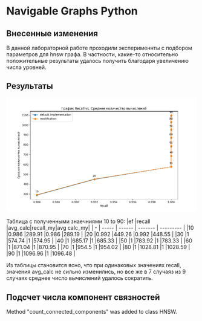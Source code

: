 # Navigable Graphs Python
## Внесенные изменения
В данной лабораторной работе проходили эксперименнты с подбором параметров для hnsw графа. В частности, какие-то относительно положительные результаты удалось получить благодаря увеличению числа уровней.

## Результаты
![avg_calc](result_plot.png)


Таблица с полученными знаечниями 10 to 90:
|ef |recall |avg_calc|recall_my|avg calc_my|
| - | ----- | ------ | ------- | --------- |
|10 |0.986  |289.91	 |0.986	   |289.19     |
|20 |0.992  |449.26	 |0.992	   |448.55     |
|30 |1      |574.74	 |1	       |574.95     |
|40 |1      |685.17	 |1	       |685.33     |
|50 |1      |783.92	 |1	       |783.33     |
|60 |1      |871.04	 |1	       |870.95     |
|70 |1      |954.5	 |1	       |954.02     |
|80 |1      |1028.81 |1	       |1028.59    |
|90 |1      |1096.96 |1	       |1096.48    |

Из таблицы становится ясно, что при одинаковых значениях recall, значения avg_calc не сильно изменились, но все же в 7 случаяз из 9 случаях среднее число вычислений удалось сократить.

## Подсчет числа компонент связностей
Method "count_connected_components" was added to class HNSW.

